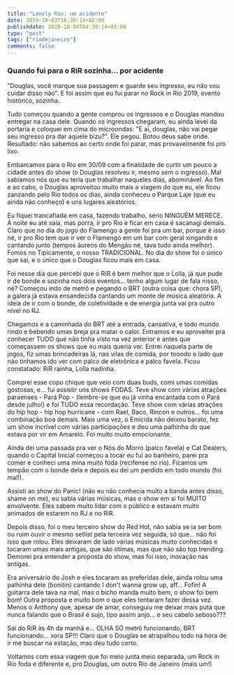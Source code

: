 ```yaml
---
title: "Lonely Rio: um acidente"
date: 2019-10-03T16:30:14+02:00
publishdate: 2019-10-04T04:30:14+02:00
type: "post"
tags: ["riodejaneiro"]
comments: false
---
```

### Quando fui para o RiR sozinha... por acidente

"Douglas, você marque sua passagem e guarde seu ingresso, eu não vou cuidar disso não". E foi assim que eu fui parar no Rock in Rio 2019, evento histórico, sozinha. 

Tudo começou quando a gente comprou os ingressos e o Douglas mandou entregar na casa dele. Quando os ingressos chegaram, eu ainda levei da portaria e coloquei em cima do microondas: "E aí, douglas, não vai pegar seu ingresso pra dar aquele bizu?". Ele pegou. Botou deus sabe onde. Resultado: não sabemos ao certo onde foi parar, mas provavelmente foi pro lixo. 

Embarcamos para o Rio em 30/09 com a finalidade de curtir um pouco a cidade antes do show (o Douglas resolveu ir, mesmo sem o ingresso). Mal sabíamos nós que eu teria que trabalhar naqueles dias, abominável. Ao fim e ao cabo, o Douglas aproveitou muito mais a viagem do que eu, ele ficou zanzando pelo Rio todos os dias, ainda conheceu o Parque Laje (que eu ainda não conheço) e uns lugares aleatórios.

Eu fiquei trancafiada em casa, fazendo trabalho, sério NINGUÉM MERECE. À noite eu até saía, mas porra, ir pro Rio e ficar em casa é sacanagi demais. Claro que no dia do jogo do Flamengo a gente foi pra um bar, porque é isso né, ir pro Rio tem que ir ver o Flamengo em um bar com geral xingando e cantando junto (tempos áureos do Mengão né, tava tudo ainda melhor). Fomos no Tipicamente, o nosso TRADICIONAL. No dia do show foi o único que saí, e o único que o Douglas ficou mais em casa. 

Foi nesse dia que percebi que o RiR é bem melhor que o Lolla, já que pude ir de bonde e sozinha nos dois eventos... tenho algum lugar de fala nisso, né? Começou indo de metrô e pegando o BRT (outra coisa que: chora SP), a galera já estava ensandecida cantando um monte de música aleatória. A ideia de ir com o bonde, de coletividade e de energia junta vai pra outro nível no RJ. 

Chegamos e a caminhada do BRT até a entrada, cansativa, e todo mundo rindo e bebendo umas breja pra matar o calor. Entramos e eu aproveitei pra conhecer TUDO que não tinha visto na vez anterior e antes que começassem os shows que eu mais queria ver. Entrei naquela parte de jogos, fiz umas brincadeiras lá, nas vilas de comida, por tooodo o lado que não tínhamos ido ver com palco de eletrônica e palco favela. Ficou constatado: RiR rainha, Lolla nadinha. 

Comprei esse copo chique que veio com duas buds, comi umas comidas gostosas, e... fui assistir uns shows FODAS. Teve show com várias atrações paraenses - Pará Pop - (lembre-se que eu já vinha encantada com o Pará desde julho!) e foi TUDO essa recordação. Teve show com várias atrações do hip hop - hip hop hurricane - com Rael, Baco, Rincon e outros... foi uma combinação boa demais. Mais uma vez, o Emicida não deixou barato, fez um show incrível com várias participações e deu uma palhinha do que estava por vir em Amarelo. Foi muito muito emocionante. 

Ainda dei uma passada pra ver o Nós do Morro (palco favela) e Cat Dealers, quando o Capital Inicial começou a tocar eu fui ao banheiro, parei pra comer e conheci uma mina muito foda (recifense no rio). Ficamos um tempão com o bonde dela e depois eu dei um perdido em todo mundo (foi mal!). 

Assisti ao show do Panic! (não eu não conhecia muito a banda antes disso, shame on me), eu sabia várias músicas, mas o show em si foi MUITO envolvente. Eles sabem muito lidar com o público e estavam muito animados de estarem no RJ e no RiR. 

Depois disso, foi o meu terceiro show do Red Hot, não sabia se ia ser bom ou ruim ouvir o mesmo setlist pela terceira vez seguida, só que... não foi isso que rolou. Eles deixaram de lado várias músicas muito conhecidas e tocaram umas mais antigas, que são ótimas, mas que não são top trending. Demorei pra entender a proposta do show, mas foi isso, inovação nas antigas. 

Era aniversário do Josh e eles tocaram as preferidas dele, ainda rolou uma palhinha dele (bonitin) cantando I don't wanna grow up, aff... Fofin! A guitarra dele tava na mal, mas o bicho manda muito bem, o show foi bem bom! Outra proposta e muito bom o que eles tentaram fazer dessa vez. Menos o Anthony que, apesar de amar, conseguiu me deixar mais puta que nunca falando que o Brasil é sujo, tipo assim anjo... e seu cabelo seboso??? 

Saí do RiR às 4h da manhã e... OLHA SÓ metrô funcionando, BRT funcionando... xora SP!!! Claro que o Douglas se atrapalhou todo na hora de ir me buscar na estação, mas deu tudo certo. 

Voltamos com essa viagem que foi meio junta meio separada, um Rock in Rio foda e diferente e, pro Douglas, um outro Rio de Janeiro (mais um!)